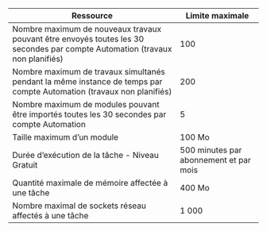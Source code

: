 Ressource|Limite maximale
---|---
Nombre maximum de nouveaux travaux pouvant être envoyés toutes les 30 secondes par compte Automation (travaux non planifiés)|100
Nombre maximum de travaux simultanés pendant la même instance de temps par compte Automation (travaux non planifiés)|200
Nombre maximum de modules pouvant être importés toutes les 30 secondes par compte Automation|5
Taille maximum d’un module|100 Mo
Durée d’exécution de la tâche - Niveau Gratuit|500 minutes par abonnement et par mois
Quantité maximale de mémoire affectée à une tâche |400 Mo
Nombre maximal de sockets réseau affectés à une tâche|1 000

<!---HONumber=AcomDC_0803_2016-->